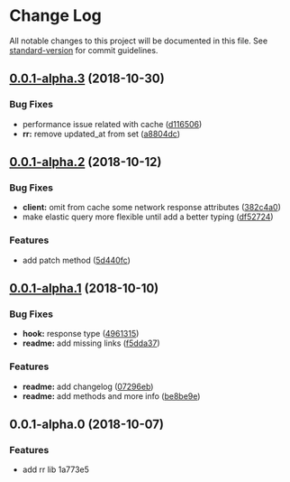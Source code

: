 # Change Log

All notable changes to this project will be documented in this file. See [standard-version](https://github.com/conventional-changelog/standard-version) for commit guidelines.

<a name="0.0.1-alpha.3"></a>
## [0.0.1-alpha.3](https://github.com/ionfire/reactive-record/compare/v0.0.1-alpha.2...v0.0.1-alpha.3) (2018-10-30)


### Bug Fixes

* performance issue related with cache ([d116506](https://github.com/ionfire/reactive-record/commit/d116506))
* **rr:** remove updated_at from set ([a8804dc](https://github.com/ionfire/reactive-record/commit/a8804dc))



<a name="0.0.1-alpha.2"></a>
## [0.0.1-alpha.2](https://github.com/ionfire/reactive-record/compare/v0.0.1-alpha.1...v0.0.1-alpha.2) (2018-10-12)


### Bug Fixes

* **client:** omit from cache some network response attributes ([382c4a0](https://github.com/ionfire/reactive-record/commit/382c4a0))
* make elastic query more flexible until add a better typing ([df52724](https://github.com/ionfire/reactive-record/commit/df52724))


### Features

* add patch method ([5d440fc](https://github.com/ionfire/reactive-record/commit/5d440fc))



<a name="0.0.1-alpha.1"></a>
## [0.0.1-alpha.1](https://github.com/ionfire/reactive-record/compare/v0.0.1-alpha.0...v0.0.1-alpha.1) (2018-10-10)


### Bug Fixes

* **hook:** response type ([4961315](https://github.com/ionfire/reactive-record/commit/4961315))
* **readme:** add missing links ([f5dda37](https://github.com/ionfire/reactive-record/commit/f5dda37))


### Features

* **readme:** add changelog ([07296eb](https://github.com/ionfire/reactive-record/commit/07296eb))
* **readme:** add methods and more info ([be8be9e](https://github.com/ionfire/reactive-record/commit/be8be9e))



<a name="0.0.1-alpha.0"></a>
## 0.0.1-alpha.0 (2018-10-07)


### Features

* add rr lib 1a773e5
